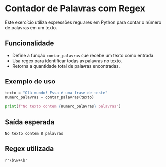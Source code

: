 # Contador de Palavras com Regex

Este exercício utiliza expressões regulares em Python para contar o número de palavras em um texto.

## Funcionalidade

- Define a função `contar_palavras` que recebe um texto como entrada.
- Usa regex para identificar todas as palavras no texto.
- Retorna a quantidade total de palavras encontradas.

## Exemplo de uso

```python
texto = "Olá mundo! Essa é uma frase de teste"
numero_palavras = contar_palavras(texto)

print(f"No texto contem {numero_palavras} palavras")
```
## Saída esperada

```
No texto contem 8 palavras
```

## Regex utilizada

```
r'\b\w+\b'
```
